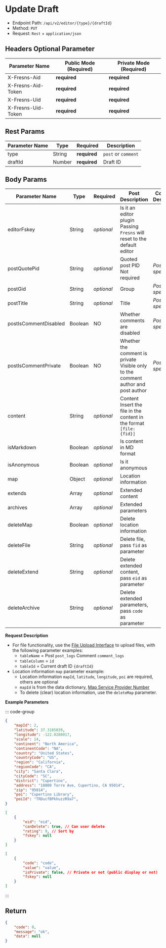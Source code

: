 # Update Draft

- Endpoint Path: `/api/v2/editor/{type}/{draftId}`
- Method: `PUT`
- Request: `Rest` + `application/json`

## Headers Optional Parameter

| Parameter Name | Public Mode (Required) | Private Mode (Required) |
| --- | --- | --- |
| X-Fresns-Aid | **required** | **required** |
| X-Fresns-Aid-Token | **required** | **required** |
| X-Fresns-Uid | **required** | **required** |
| X-Fresns-Uid-Token | **required** | **required** |

## Rest Params

| Parameter Name | Type | Required | Description |
| --- | --- | --- | --- |
| type | String | **required** | `post` or `comment` |
| draftId | Number | **required** | Draft ID |

## Body Params

| Parameter Name | Type | Required | **Post** Description | **Comment** Description |
| --- | --- | --- | --- | --- |
| editorFskey | String | *optional* | Is it an editor plugin<br>Passing `Fresns` will reset to the default editor |  |
| postQuotePid | String | *optional* | Quoted post PID<br>Not required | *Post-specific* |
| postGid | String | *optional* | Group | *Post-specific* |
| postTitle | String | *optional* | Title | *Post-specific* |
| postIsCommentDisabled | Boolean | NO | Whether comments are disabled | *Post-specific* |
| postIsCommentPrivate  | Boolean | NO | Whether the comment is private<br>Visible only to the comment author and post author | *Post-specific* |
| content | String | *optional* | Content<br>Insert the file in the content in the format `[file:{fid}]` |  |
| isMarkdown | Boolean | *optional* | Is content in MD format |  |
| isAnonymous | Boolean | *optional* | Is it anonymous |  |
| map | Object | *optional* | Location information |  |
| extends | Array | *optional* | Extended content |  |
| archives | Array | *optional* | Extended parameters |
| deleteMap | Boolean | *optional* | Delete location information |  |
| deleteFile | String | *optional* | Delete file, pass `fid` as parameter |  |
| deleteExtend | String | *optional* | Delete extended content, pass `eid` as parameter |  |
| deleteArchive | String | *optional* | Delete extended parameters, pass `code` as parameter |  |

**Request Description**

- For file functionality, use the [File Upload Interface](../common/upload-file.md) to upload files, with the following parameter examples:
    - `tableName` = Post `post_logs` Comment `comment_logs`
    - `tableColumn` = `id`
    - `tableId` = Current draft ID `{draftId}`
- Location information `map` parameter example:
    - Location information `mapId`, `latitude`, `longitude`, `poi` are required, others are optional
    - `mapId` is from the data dictionary, [Map Service Provider Number](../../database/dictionary/maps.md)
    - To delete (clear) location information, use the `deleteMap` parameter.

**Example Parameters**

::: code-group
```json [Location Info]
{
    "mapId": 2,
    "latitude": 37.3185039,
    "longitude": -122.0288017,
    "scale": 14,
    "continent": "North America",
    "continentCode": "NA",
    "country": "United States",
    "countryCode": "US",
    "region": "California",
    "regionCode": "CA",
    "city": "Santa Clara",
    "cityCode": "SC",
    "district": "Cupertino",
    "address": "10800 Torre Ave, Cupertino, CA 95014",
    "zip": "95014",
    "poi": "Cupertino Library",
    "poiId": "TRDucfBPkhuzzR9a7",
}
```

```json [Extend Content Info]
[
    {
        "eid": "eid",
        "canDelete": true, // Can user delete
        "rating": 9, // Sort by
        "fskey": null
    }
]
```

```json [Extend Archive Info]
[
    {
        "code": "code",
        "value": "value",
        "isPrivate": false, // Private or not (public display or not)
        "fskey": null
    }
]
```
:::

## Return

```json
{
    "code": 0,
    "message": "ok",
    "data": null
}
```
